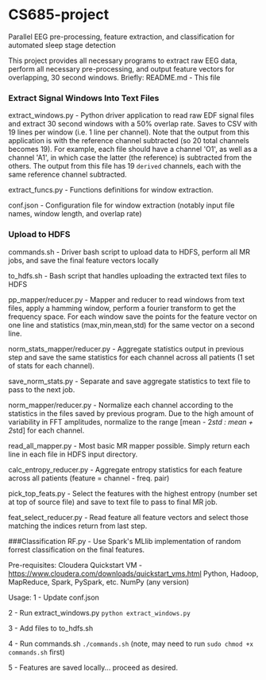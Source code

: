 # CS685-project
Parallel EEG pre-processing, feature extraction, and classification for automated sleep stage detection

This project provides all necessary programs to extract raw EEG data, perform all necessary pre-processing, and output feature vectors for overlapping, 30 second windows. Briefly:
  README.md                 -   This file
  ### Extract Signal Windows Into Text Files
  extract_windows.py        -   Python driver application to read raw EDF signal files and extract 30 second windows with a 50% overlap rate. Saves to CSV with 19 lines per window (i.e. 1 line per channel). Note that the output from this application is with the reference channel subtracted (so 20 total channels becomes 19). For example, each file should have a channel 'O1', as well as a channel 'A1', in which case the latter (the reference) is subtracted from the others. The output from this file has 19 `derived` channels, each with the same reference channel subtracted.
  
  extract_funcs.py          -   Functions definitions for window extraction.
  
  conf.json                 -   Configuration file for window extraction (notably input file names, window length, and overlap rate)
  
  ### Upload to HDFS
  commands.sh               -   Driver bash script to upload data to HDFS, perform all MR jobs, and save the final feature vectors locally
  
  to_hdfs.sh                -   Bash script that handles uploading the extracted text files to HDFS
  
  pp_mapper/reducer.py      -   Mapper and reducer to read windows from text files, apply a hamming window, perform a fourier transform to get the frequency space. For each window save the points for the feature vector on one line and statistics (max,min,mean,std) for the same vector on a second line.
  
  norm_stats_mapper/reducer.py  - Aggregate statistics output in previous step and save the same statistics for each channel across all patients (1 set of stats for each channel).
  
  save_norm_stats.py        -   Separate and save aggregate statistics to text file to pass to the next job.
  
  norm_mapper/reducer.py    -   Normalize each channel according to the statistics in the files saved by previous program. Due to the high amount of variability in FFT amplitudes, normalize to the range [mean - 2*std : mean + 2*std] for each channel.
  
  read_all_mapper.py        -   Most basic MR mapper possible. Simply return each line in each file in HDFS input directory.
  
  calc_entropy_reducer.py   -   Aggregate entropy statistics for each feature across all patients (feature = channel - freq. pair)
  
  pick_top_feats.py         -   Select the features with the highest entropy (number set at top of source file) and save to text file to pass to final MR job.
  
  feat_select_reducer.py    -   Read feature all feature vectors and select those matching the indices return from last step.
  
###Classification
  RF.py                     -   Use Spark's MLlib implementation of random forrest classification on the final features.
  
 Pre-requisites:
  Cloudera Quickstart VM - https://www.cloudera.com/downloads/quickstart_vms.html
    Python, Hadoop, MapReduce, Spark, PySpark, etc.
  NumPy (any version)
  
  Usage:
1 - Update conf.json

2 - Run extract_windows.py
  `python extract_windows.py`

3 - Add files to to_hdfs.sh

4 - Run commands.sh
  `./commands.sh`     (note, may need to run `sudo chmod +x commands.sh` first)

5 - Features are saved locally... proceed as desired.
  
